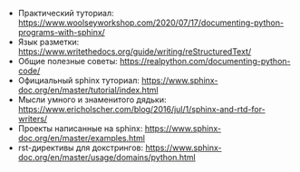 - Практический туториал: https://www.woolseyworkshop.com/2020/07/17/documenting-python-programs-with-sphinx/
- Язык разметки: https://www.writethedocs.org/guide/writing/reStructuredText/
- Общие полезные советы: https://realpython.com/documenting-python-code/
- Официальный sphinx туториал: https://www.sphinx-doc.org/en/master/tutorial/index.html
- Мысли умного и знаменитого дядьки: https://www.ericholscher.com/blog/2016/jul/1/sphinx-and-rtd-for-writers/
- Проекты написанные на sphinx: https://www.sphinx-doc.org/en/master/examples.html
- rst-директивы для докстрингов: https://www.sphinx-doc.org/en/master/usage/domains/python.html